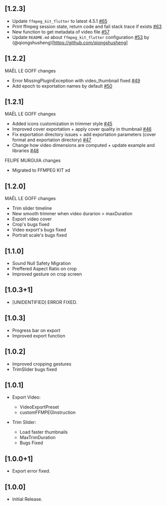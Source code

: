 ## [1.2.3]

- Update `ffmpeg_kit_flutter` to latest 4.5.1 [#65](https://github.com/seel-channel/video_editor/pull/65)
- Print ffmpeg session state, return code and fail stack trace if exists [#63](https://github.com/seel-channel/video_editor/pull/63)
- New function to get metadata of video file [#57](https://github.com/seel-channel/video_editor/pull/57)
- Update `README.md` about `ffmpeg_kit_flutter` configuration [#53](https://github.com/seel-channel/video_editor/pull/53) by (@qiongshusheng)[https://github.com/qiongshusheng]

## [1.2.2]

MAËL LE GOFF changes

- Error MissingPluginException with video_thumbnail fixed [#49](https://github.com/seel-channel/video_editor/pull/49)
- Add epoch to exportation names by default [#50](https://github.com/seel-channel/video_editor/pull/50)

## [1.2.1]

MAËL LE GOFF changes

- Added icons customization in trimmer style [#45](https://github.com/seel-channel/video_editor/pull/45)
- Improved cover exportation + apply cover quality in thumbnail [#46](https://github.com/seel-channel/video_editor/pull/46)
- Fix exportation directory issues + add exportation parameters (cover format and exportation directory) [#47](https://github.com/seel-channel/video_editor/pull/47)
- Change how video dimensions are computed + update example and libraries [#48](https://github.com/seel-channel/video_editor/pull/48)

FELIPE MURGUIA changes

- Migrated to FFMPEG KIT xd

## [1.2.0]

MAËL LE GOFF changes

- Trim slider timeline
- New smooth trimmer when video durarion > maxDuration
- Export video cover
- Crop's bugs fixed
- Video export's bugs fixed
- Portrait scale's bugs fixed

## [1.1.0]

- Sound Null Safety Migration
- Preffered Aspect Ratio on crop
- Improved gesture on crop screen

## [1.0.3+1]

- [UNIDENTIFIED] ERROR FIXED.

## [1.0.3]

- Progress bar on export
- Improved export function

## [1.0.2]

- Improved cropping gestures
- TrimSlider bugs fixed

## [1.0.1]

- Export Video:

  - VideoExportPreset
  - customFFMPEGInstruction

- Trim Slider:
  - Load faster thumbnails
  - MaxTrimDuration
  - Bugs Fixed

## [1.0.0+1]

- Export error fixed.

## [1.0.0]

- Initial Release.

